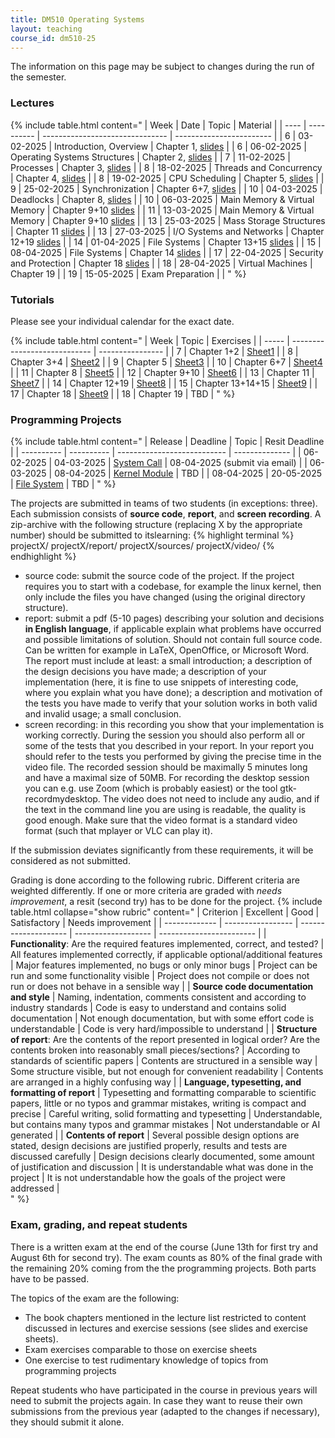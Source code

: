 ```yaml
---
title: DM510 Operating Systems
layout: teaching
course_id: dm510-25
---
```


The information on this page may be subject to changes during the run of the semester.
### Lectures

{% include table.html content="
| Week |   Date     |              Topic              | Material                 |
| ---- | ---------- | ------------------------------- | ------------------------ |
| 6    | 03-02-2025 | Introduction, Overview          | Chapter 1, [slides](lecture1.pdf) |
| 6    | 06-02-2025 | Operating Systems Structures    | Chapter 2, [slides](lecture2.pdf) |
| 7    | 11-02-2025 | Processes                       | Chapter 3, [slides](lecture3.pdf) |
| 8    | 18-02-2025 | Threads and Concurrency         | Chapter 4, [slides](lecture4.pdf) |
| 8    | 19-02-2025 | CPU Scheduling                  | Chapter 5, [slides](lecture5.pdf) |
| 9    | 25-02-2025 | Synchronization                 | Chapter 6+7, [slides](lecture6.pdf) |
| 10   | 04-03-2025 | Deadlocks                       | Chapter 8, [slides](lecture7.pdf) |
| 10   | 06-03-2025 | Main Memory & Virtual Memory    | Chapter 9+10 [slides](lecture8.pdf) |
| 11   | 13-03-2025 | Main Memory & Virtual Memory    | Chapter 9+10 [slides](lecture9.pdf) |
| 13   | 25-03-2025 | Mass Storage Structures         | Chapter 11 [slides](lecture10.pdf) |
| 13   | 27-03-2025 | I/O Systems and Networks        | Chapter 12+19 [slides](lecture11.pdf) |
| 14   | 01-04-2025 | File Systems                    | Chapter 13+15 [slides](lecture12.pdf) |
| 15   | 08-04-2025 | File Systems                    | Chapter 14  [slides](lecture13.pdf) |
| 17   | 22-04-2025 | Security and Protection         | Chapter 18  [slides](lecture14.pdf) |
| 18   | 28-04-2025 | Virtual Machines                | Chapter 19               |
| 19   | 15-05-2025 | Exam Preparation                |                          |
" %}


### Tutorials
Please see your individual calendar for the exact date.


{% include table.html content="
| Week  |              Topic           | Exercises        |
| ----- | ---------------------------- | ---------------- |
| 7     | Chapter 1+2                  | [Sheet1](sheet1) |
| 8     | Chapter 3+4                  | [Sheet2](sheet2) |
| 9     | Chapter 5                    | [Sheet3](sheet3) |
| 10    | Chapter 6+7                  | [Sheet4](sheet4) |
| 11    | Chapter 8                    | [Sheet5](sheet5) |
| 12    | Chapter 9+10                 | [Sheet6](sheet6) |
| 13    | Chapter 11                   | [Sheet7](sheet7) |
| 14    | Chapter 12+19                | [Sheet8](sheet8) |
| 15    | Chapter 13+14+15             | [Sheet9](sheet9) |
| 17    | Chapter 18                   | [Sheet9](sheet10) |
| 18    | Chapter 19                   | TBD              |
" %}

### Programming Projects

{% include table.html content="
|   Release  |  Deadline  |             Topic           | Resit Deadline |
| ---------- | ---------- | --------------------------- | -------------- |
| 06-02-2025 | 04-03-2025 |  [System Call](project1)    | 	08-04-2025 (submit via email) |
| 06-03-2025 | 08-04-2025 |  [Kernel Module](project2)  | TBD            |
| 08-04-2025 | 20-05-2025 |  [File System](project3)    | TBD            |
" %}

The projects are submitted in teams of two students (in exceptions: three). Each submission consists of **source code**, **report**, and **screen recording**. A zip-archive with the following structure (replacing X by the appropriate number) should be submitted to itslearning:
{% highlight terminal %}
projectX/
projectX/report/
projectX/sources/
projectX/video/
{% endhighlight %}

- source code: submit the source code of the project. If the project requires you to start with a codebase, for example the linux kernel, then only include the files you have changed (using the original directory structure).
- report: submit a pdf (5-10 pages) describing your solution and decisions **in English language**, if applicable explain what problems have occurred and possible limitations of solution. Should not contain full source code. Can be written for example in LaTeX, OpenOffice, or Microsoft Word. The report must include at least: a small introduction; a description of the design decisions you have made; a description of your implementation (here, it is fine to use snippets of interesting code, where you explain what you have done); a description and motivation of the tests you have made to verify that your solution works in both valid and invalid usage; a small conclusion.
- screen recording: in this recording you show that your implementation is working correctly. During the session you should also perform all or some of the tests that you described in your report. In your report you should refer to the tests you performed by giving the precise time in the video file. The recorded session should be maximally 5 minutes long and have a maximal size of 50MB. 
For recording the desktop session you can e.g. use Zoom (which is probably easiest) or the tool gtk-recordmydesktop. The video does not need to include any audio, and if the text in the command line you are using is readable, the quality is good enough. Make sure that the video format is a standard video format (such that mplayer or VLC can play it).

If the submission deviates significantly from these requirements, it will be considered as not submitted.

Grading is done according to the following rubric. Different criteria are weighted differently. If one or more criteria are graded with *needs improvement*, a resit (second try) has to be done for the project. 
{% include table.html collapse="show rubric" content="
| Criterion     | Excellent         |  Good                | Satisfactory        | Needs improvement        |
| ------------- | ----------------- | -------------------- | ------------------- | ------------------------ |
| **Functionality**: Are the required features implemented, correct, and tested? | All features implemented correctly, if applicable optional/additional features | Major features implemented, no bugs or only minor bugs | Project can be run and some functionality visible | Project does not compile or does not run or does not behave in a sensible way |
| **Source code documentation and style** | Naming, indentation, comments consistent and according to industry standards | Code is easy to understand and contains solid documentation | Not enough documentation, but with some effort code is understandable | Code is very hard/impossible to understand |
| **Structure of report**: Are the contents of the report presented in logical order? Are the contents broken into reasonably small pieces/sections? | According to standards of scientific papers | Contents are structured in a sensible way | Some structure visible, but not enough for convenient readability | Contents are arranged in a highly confusing way |
| **Language, typesetting, and formatting of report** | Typesetting and formatting comparable to scientific papers, little or no typos and grammar mistakes, writing is compact and precise | Careful writing, solid formatting and typesetting | Understandable, but contains many typos and grammar mistakes | Not understandable or AI generated |
| **Contents of report** | Several possible design options are stated, design decisions are justified properly, results and tests are discussed carefully | Design decisions clearly documented, some amount of justification and discussion | It is understandable what was done in the project | It is not understandable how the goals of the project were addressed |   
" %}


### Exam, grading, and repeat students

There is a written exam at the end of the course (June 13th for first try and August 6th for second try).
The exam counts as 80% of the final grade with
the remaining 20% coming from the the programming projects. Both parts have to be passed.

The topics of the exam are the following:
- The book chapters mentioned in the lecture list restricted to content discussed in lectures and exercise sessions (see slides and exercise sheets).
- Exam exercises comparable to those on exercise sheets
- One exercise to test rudimentary knowledge of topics from programming projects

Repeat students who have participated in the course in previous years will need to submit the projects again.
In case they want to reuse their own submissions from the previous year (adapted to the changes if necessary), they should submit it alone.
